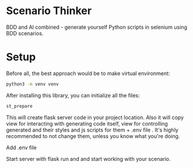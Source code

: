 # Scenario Thinker
BDD and AI combined - generate yourself Python scripts in selenium using BDD scenarios.

# Setup
Before all, the best approach would be to make virtual environment:
```bash
python3 -m venv venv
```

After installing this library,
you can initialize all the files:
```bash
st_prepare
```

This will create flask server code in your project location. Also it will copy view for interacting with generating code itself, view for controlling generated 
and their styles and js scripts for them + .env file . It's highly recommended to not change them, unless you know what you're doing. 



Add .env file

Start server with flask run and and start working with your scenario.
